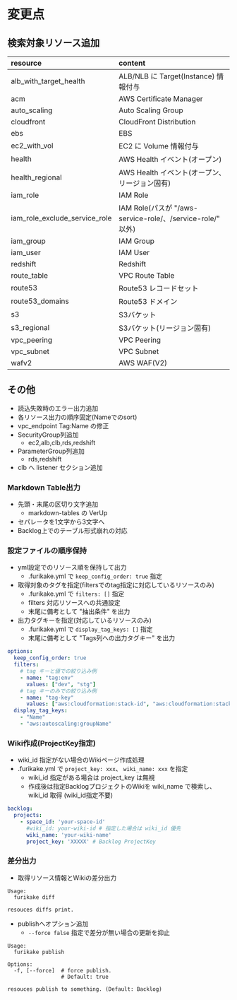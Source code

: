 # 変更点

## 検索対象リソース追加

| resource | content |
| :--- | :--- |
| alb_with_target_health | ALB/NLB に Target(Instance) 情報付与 |
| acm | AWS Certificate Manager |
| auto_scaling | Auto Scaling Group |
| cloudfront | CloudFront Distribution |
| ebs | EBS |
| ec2_with_vol | EC2 に Volume 情報付与 |
| health | AWS Health イベント(オープン) |
| health_regional | AWS Health イベント(オープン、リージョン固有) |
| iam_role | IAM Role |
| iam_role_exclude_service_role | IAM Role(パスが "/aws-service-role/、/service-role/" 以外)
| iam_group | IAM Group |
| iam_user | IAM User |
| redshift | Redshift |
| route_table | VPC Route Table |
| route53 | Route53 レコードセット |
| route53_domains | Route53 ドメイン |
| s3 | S3バケット |
| s3_regional | S3バケット(リージョン固有) |
| vpc_peering | VPC Peering |
| vpc_subnet | VPC Subnet |
| wafv2 | AWS WAF(V2) |

## その他

* 読込失敗時のエラー出力追加
* 各リソース出力の順序固定(Nameでのsort)
* vpc_endpoint Tag:Name の修正
* SecurityGroup列追加
  * ec2,alb,clb,rds,redshift
* ParameterGroup列追加
  * rds,redshift
* clb へ listener セクション追加

### Markdown Table出力

* 先頭・末尾の区切り文字追加
    * markdown-tables の VerUp
* セパレータを1文字から3文字へ
* Backlog上でのテーブル形式崩れの対応

### 設定ファイルの順序保持

* yml設定でのリソース順を保持して出力
    * .furikake.yml で `keep_config_order: true` 指定
* 取得対象のタグを指定(filtersでのtag指定に対応しているリソースのみ)
    * .furikake.yml で `filters: []` 指定
    * filters 対応リソースへの共通設定
    * 末尾に備考として "抽出条件" を出力
* 出力タグキーを指定(対応しているリソースのみ)
    * .furikake.yml で `display_tag_keys: []` 指定
    * 末尾に備考として "Tags列への出力タグキー" を出力

```yaml
options:
  keep_config_order: true
  filters:
    # tag キーと値での絞り込み例
    - name: "tag:env"
      values: ["dev", "stg"]
    # tag キーのみでの絞り込み例
    - name: "tag-key"
      values: ["aws:cloudformation:stack-id", "aws:cloudformation:stack-name"]
  display_tag_keys:
    - "Name"
    - "aws:autoscaling:groupName"
```

### Wiki作成(ProjectKey指定)

* wiki_id 指定がない場合のWikiページ作成処理
* .furikake.yml で `project_key: xxx`、 `wiki_name: xxx` を指定
    * wiki_id 指定がある場合は project_key は無視
    * 作成後は指定BacklogプロジェクトのWikiを wiki_name で検索し、 wiki_id 取得 (wiki_id指定不要)

```yaml
backlog:
  projects:
    - space_id: 'your-space-id'
      #wiki_id: your-wiki-id # 指定した場合は wiki_id 優先
      wiki_name: 'your-wiki-name'
      project_key: 'XXXXX' # Backlog ProjectKey
```

### 差分出力

* 取得リソース情報とWikiの差分出力

```
Usage:
  furikake diff

resouces diffs print.
```

* publishへオプション追加
  * `--force false` 指定で差分が無い場合の更新を抑止

```
Usage:
  furikake publish

Options:
  -f, [--force]  # force publish.
                 # Default: true

resouces publish to something. (Default: Backlog)
```
